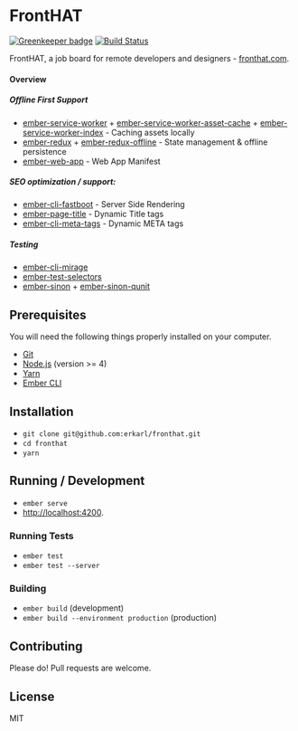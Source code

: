 # FrontHAT
[![Greenkeeper badge](https://badges.greenkeeper.io/erkarl/fronthat.svg)](https://greenkeeper.io/)
[![Build Status](https://travis-ci.org/erkarl/fronthat.svg?branch=master)](https://travis-ci.org/erkarl/fronthat)

FrontHAT, a job board for remote developers and designers - [fronthat.com](https://fronthat.com).

#### Overview

##### Offline First Support
* [ember-service-worker](https://github.com/DockYard/ember-service-worker) + [ember-service-worker-asset-cache](https://github.com/DockYard/ember-service-worker-asset-cache) + [ember-service-worker-index](https://github.com/DockYard/ember-service-worker-index) - Caching assets locally
* [ember-redux](https://github.com/ember-redux/ember-redux) + [ember-redux-offline](https://github.com/ember-redux/ember-redux-offline-shim) - State management & offline persistence
* [ember-web-app](https://github.com/san650/ember-web-app) - Web App Manifest

##### SEO optimization / support:
* [ember-cli-fastboot](https://github.com/ember-fastboot/ember-cli-fastboot) - Server Side Rendering
* [ember-page-title](https://github.com/tim-evans/ember-page-title) - Dynamic Title tags
* [ember-cli-meta-tags](https://github.com/ronco/ember-cli-meta-tags) - Dynamic META tags

##### Testing
* [ember-cli-mirage](http://www.ember-cli-mirage.com/)
* [ember-test-selectors](https://github.com/simplabs/ember-test-selectors)
* [ember-sinon](https://github.com/csantero/ember-sinon) + [ember-sinon-qunit](https://github.com/elwayman02/ember-sinon-qunit)

## Prerequisites

You will need the following things properly installed on your computer.

* [Git](https://git-scm.com/)
* [Node.js](https://nodejs.org/) (version >= 4)
* [Yarn](https://yarnpkg.com/en/)
* [Ember CLI](https://ember-cli.com/)

## Installation

* `git clone git@github.com:erkarl/fronthat.git`
* `cd fronthat`
* `yarn`

## Running / Development

* `ember serve`
* [http://localhost:4200](http://localhost:4200).

### Running Tests

* `ember test`
* `ember test --server`

### Building

* `ember build` (development)
* `ember build --environment production` (production)

## Contributing
Please do! Pull requests are welcome.

## License

MIT
